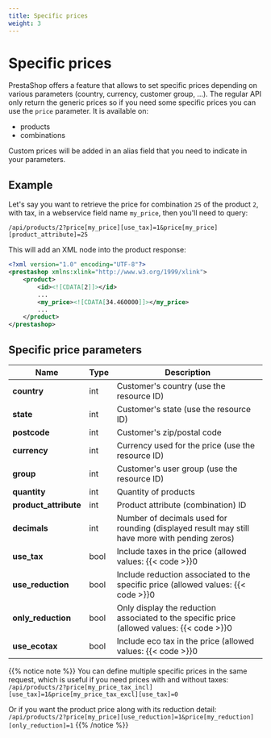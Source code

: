 ```yaml
---
title: Specific prices
weight: 3
---
```


# Specific prices

PrestaShop offers a feature that allows to set specific prices depending on various parameters (country, currency, customer group, ...). The regular API only return the generic prices so if you need some specific prices you can use the `price` parameter. It is available on:

- products
- combinations

Custom prices will be added in an alias field that you need to indicate in your parameters.

## Example

Let's say you want to retrieve the price for combination `25` of the product `2`, with tax, in a webservice field name `my_price`, then you'll need to query:

`/api/products/2?price[my_price][use_tax]=1&price[my_price][product_attribute]=25`

This will add an XML node into the product response:

```xml
<?xml version="1.0" encoding="UTF-8"?>
<prestashop xmlns:xlink="http://www.w3.org/1999/xlink">
    <product>
        <id><![CDATA[2]]></id>
        ...
        <my_price><![CDATA[34.460000]]></my_price>
        ...
    </product>
</prestashop>
```

## Specific price parameters

| Name | Type | Description |
|------|------|-------------|
| **country** | int | Customer's country (use the resource ID) |
| **state** | int | Customer's state (use the resource ID) |
| **postcode** | int | Customer's zip/postal code |
| **currency** | int | Currency used for the price (use the resource ID) |
| **group** | int | Customer's user group (use the resource ID) |
| **quantity** | int | Quantity of products |
| **product_attribute** | int | Product attribute (combination) ID |
| **decimals** | int | Number of decimals used for rounding (displayed result may still have more with pending zeros) |
| **use_tax** | bool | Include taxes in the price (allowed values: {{< code >}}0|1{{< /code >}}) |
| **use_reduction** | bool | Include reduction associated to the specific price (allowed values: {{< code >}}0|1{{< /code >}}) |
| **only_reduction** | bool | Only display the reduction associated to the specific price (allowed values: {{< code >}}0|1{{< /code >}}) |
| **use_ecotax** | bool | Include eco tax in the price (allowed values: {{< code >}}0|1{{< /code >}}) |

{{% notice note %}}
You can define multiple specific prices in the same request, which is useful if you need prices with and without taxes: `/api/products/2?price[my_price_tax_incl][use_tax]=1&price[my_price_tax_excl][use_tax]=0`

Or if you want the product price along with its reduction detail: `/api/products/2?price[my_price][use_reduction]=1&price[my_reduction][only_reduction]=1`
{{% /notice %}}
